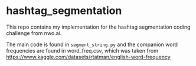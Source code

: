 # hashtag_segmentation

This repo contains my implementation for the hashtag segmentation coding challenge from nwo.ai.

The main code is found in `segment_string.py` and the companion word frequencies are found in word_freq.csv, which was taken from https://www.kaggle.com/datasets/rtatman/english-word-frequency

